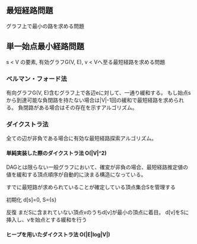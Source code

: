 ## 最短経路問題
グラフ上で最小の路を求める問題

## 単一始点最小経路問題
s < V の要素, 有効グラフG(V, E), v < Vへ至る最短経路を求める問題

### ベルマン・フォード法
有向グラフG(V, E)含むグラフ上で各辺eに対して、一通り緩和する。
もし始点sから到達可能な負閉路を持たない場合は|V|-1回の緩和で最短経路を求められる。
負閉路がある場合はその存在を示すアルゴリズム。

### ダイクストラ法
全ての辺が非負である場合に有効な最短経路探索アルゴリズム。

#### 単純実装した際のダイクストラ法 O(|V|^2)
DAGとは限らない一般グラフにおいて、確変が非負の場合、最短経路推定値の値を緩和する頂点順序が自動的に決まる構造になっている。

すでに最短路が求められていることが確定している頂点集合Sを管理する

初期化
d[s]=0, S={s}

反復
まだSに含まれていない頂点vのうちd[v]が最小の頂点に着目。
d[v]をSに挿入し、vを始点とする緩和を行う

#### ヒープを用いたダイクストラ法 O(|E|log|V|)
